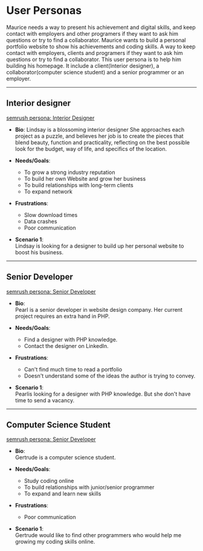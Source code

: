 # User Personas

<!-- some introduction -->
 Maurice needs a way to present his achievement and digital skills, and keep contact with employers and other programers if they want to ask him questions or try to find a collaborator. 
 Maurice wants to build a personal portfolio website to show his achievements and coding skills. A way to keep contact with employers, clients and programers if they want to ask him questions or try to find a collaborator. This user persona is to help him building his homepage. It include a client(Interior designer), a collaborator(computer science student) and a senior programmer or an employer.  

---

<!-- a persona -->

## Interior designer
 
[semrush persona: Interior Designer](https://www.semrush.com/persona/share/-wvVcJ6VcsQtdV0V1YzYiWRrzqbVn3wstfMTzbDxW4w/)  

- **Bio**:
  Lindsay is a blossoming interior designer She approaches each project as a puzzle, and believes her job is to create the pieces that blend beauty, function and practicality, reflecting on the best possible look for the budget, way of life, and specifics of the location.  

- **Needs/Goals**:
  - To grow a strong industry reputation  
  - To build her own Website and grow her business  
  - To build relationships with long-term clients  
  - To expand network  
  
- **Frustrations**:  
  - Slow download times  
  - Data crashes  
  - Poor communication  

- **Scenario 1**:  
  Lindsay is looking for a designer to build up her personal   website to boost his business.    

---

<!-- more personas ... -->
## Senior Developer
[semrush persona: Senior Developer](https://www.semrush.com/persona/share/Kkje4RfialyMl3MzzaTf9RSCtjiHD7gwdBaGSq2GmmI/)  

- **Bio**:  
  Pearl is a senior developer in website design company. Her current project requires an extra hand in PHP.   

- **Needs/Goals**:
  - Find a designer with PHP knowledge.   
  - Contact the designer on LinkedIn.  

- **Frustrations**:
  - Can't find much time to read a portfolio  
  - Doesn't understand some of the ideas the author is trying to convey.  
  
- **Scenario 1**:  
  Pearlis looking for a designer with PHP knowledge. But she don't have time to send a vacancy.  

---

## Computer Science Student
[semrush persona: Senior Developer](https://www.semrush.com/persona/share/xPd9Zlrv-tFPb97TuNctn3WlrNR47mqPVlpSS5sXVdw/)  

- **Bio**:  
  Gertrude is a computer science student.   
- **Needs/Goals**:  
  - Study coding online  
  - To build relationships with  junior/senior programmer  
  - To expand and learn new skills  
  
- **Frustrations**:  
  - Poor communication  

- **Scenario 1**:  
  Gertrude would like to find other programmers who would help me growing my coding skills online.  
